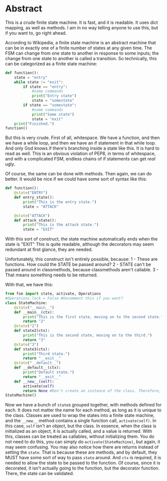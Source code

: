 # Abstract
This is a crude finite state machine. It is fast, and it is readable. It uses dict mapping, as well as methods. I am in no way telling anyone to use this, but if you want to, go right ahead.

According to Wikipedia, a finite state machine is an abstract machine that can be in exactly one of a finite number of states at any given time. The FSM can change from one state to another in response to some inputs; the change from one state to another is called a transition.
So technically, this can be categorized as a finite state machine:
```py
def function():
    state = "entry"
    while state != "exit":
        if state == "entry":
            #some commands
            print("Entry state")
            state = "somestate"
        if state == "somestate":
            #some commands
            print("Some state")
            state = "exit"
    print("Finished.")
function()
```
But this is very crude. First of all, whitespace. We have a function, and then we have a while loop, and then we have an if statement in that while loop. And only God knows if there's branching inside a state like this.
It is hard to read as well. This is an obvious violation of PEP8, in terms of whitespace, and with a complicated FSM, endless chains of if statements can get *real* ugly.

Of course, the same can be done with methods. Then again, we can do better. It would be nice if we could have some sort of syntax like this:
```py
def function():
    @state("ENTRY")
    def entry_state():
        print("This is the entry state.")
        state = "ATTACK"

    @state("ATTACK")
    def attack_state():
        print("This is the attack state.")
        state = "EXIT"
```
With this sort of construct, the state machine automatically ends when the state is "EXIT"
This is quite readable, although the decorators may seem redundant at first glance, they are needed.

Unfortunately, this construct isn't entirely possible, because:
1 - These are functions. How could the STATE be passed around?
2 - STATE can't be passed around in classmethods, because classmethods aren't callable.
3 - That means something needs to be returned.

With that, we have this:
```py
from fsm import state, activate, Operations
#Operations.lock = False #Uncomment this if you want?
class StateMachine:
    @state("__main__")
    def __main__(ctx):
        print("This is the first state, moving on to the second state.")
        return "2"
    @state("2")
    def state2(ctx):
        print("This is the second state, moving on to the third.")
        return "3"
    @state("3")
    def state3(ctx):
        print("Third state.")
        return "__exit__"
    @state("__default__")
    def __default__(ctx):
        print("Default state.")
        return "__exit__"
    def __new__(self):
        activate(self)
        return None #Don't create an instance of the class. Therefore, __new__() acts as a way to call the machine.
StateMachine()
```
Now we have a bunch of ``state``s grouped together, with methods defined for each. It does not matter the name for each method, as long as it is unique to the class.
Classes are used to wrap the states into a finite state machine, and the ``__new__`` method contains a single function call, ``activate(self)``. In this case, ``self`` isn't an object, but the class. In essence, when the class is initialized as an object, it is actually called, and a value is returned.
With this, classes can be treated as callables, without initializing them. You do not need to do this, you can simply do ``activate(StateMachine)``, but again, it may seem confusing.
You may also notice how there are returns instead of setting the ``state``. That is because these are methods, and by default, they MUST have some sort of way to pass ``state`` around.
And ``ctx`` is required, it is needed to allow the state to be passed to the function. Of course, since it is decorated, it isn't actually going to the function, but the decorator function. There, the state can be validated.

